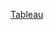 
[Tableau](https://public.tableau.com/app/profile/lonimitona/viz/FluShotsDashboard_17005542554070/Dashboard1)
